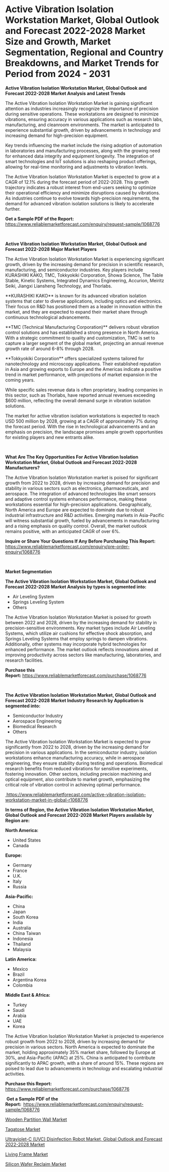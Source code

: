 <p><h1>Active Vibration Isolation Workstation Market, Global Outlook and Forecast 2022-2028 Market Size and Growth, Market Segmentation, Regional and Country Breakdowns, and Market Trends for Period from 2024 -  2031</h1></p><p><strong>Active Vibration Isolation Workstation Market, Global Outlook and Forecast 2022-2028 Market Analysis and Latest Trends</strong></p>
<p><p>The Active Vibration Isolation Workstation Market is gaining significant attention as industries increasingly recognize the importance of precision during sensitive operations. These workstations are designed to minimize vibrations, ensuring accuracy in various applications such as research labs, manufacturing, and cleanroom environments. The market is anticipated to experience substantial growth, driven by advancements in technology and increasing demand for high-precision equipment.</p><p>Key trends influencing the market include the rising adoption of automation in laboratories and manufacturing processes, along with the growing need for enhanced data integrity and equipment longevity. The integration of smart technologies and IoT solutions is also reshaping product offerings, allowing for real-time monitoring and adjustments to vibration levels.</p><p>The Active Vibration Isolation Workstation Market is expected to grow at a CAGR of 12.1% during the forecast period of 2022-2028. This growth trajectory indicates a robust interest from end-users seeking to optimize their operational efficiency and minimize disruptions caused by vibrations. As industries continue to evolve towards high-precision requirements, the demand for advanced vibration isolation solutions is likely to accelerate further.</p></p>
<p><strong>Get a Sample PDF of the Report:&nbsp;</strong> <a href="https://www.reliablemarketforecast.com/enquiry/request-sample/1068776?utm_campaign=1102&utm_medium=2&utm_source=Github&utm_content=ia&utm_term=04122024&utm_id=active-vibration-isolation-workstation-market-global-outlook-and-forecast-2022-2028">https://www.reliablemarketforecast.com/enquiry/request-sample/1068776</a></p>
<p>&nbsp;</p>
<p><strong>Active Vibration Isolation Workstation Market, Global Outlook and Forecast 2022-2028 Major Market Players</strong></p>
<p><p>The Active Vibration Isolation Workstation Market is experiencing significant growth, driven by the increasing demand for precision in scientific research, manufacturing, and semiconductor industries. Key players include KURASHIKI KAKO, TMC, Tokkyokiki Corporation, Showa Science, The Table Stable, Kinetic Systems, Integrated Dynamics Engineering, Accurion, Meiritz Seiki, Jiangxi Liansheng Technology, and Thorlabs.</p><p>**KURASHIKI KAKO** is known for its advanced vibration isolation systems that cater to diverse applications, including optics and electronics. Their focus on R&D has positioned them as a leader in innovation within the market, and they are expected to expand their market share through continuous technological advancements.</p><p>**TMC (Technical Manufacturing Corporation)** delivers robust vibration control solutions and has established a strong presence in North America. With a strategic commitment to quality and customization, TMC is set to capture a larger segment of the global market, projecting an annual revenue growth rate of around 6-8% through 2028.</p><p>**Tokkyokiki Corporation** offers specialized systems tailored for nanotechnology and microscopy applications. Their established reputation in Asia and growing exports to Europe and the Americas indicate a positive trend in market performance, with projections of market expansion in the coming years.</p><p>While specific sales revenue data is often proprietary, leading companies in this sector, such as Thorlabs, have reported annual revenues exceeding $600 million, reflecting the overall demand surge in vibration isolation solutions.</p><p>The market for active vibration isolation workstations is expected to reach USD 500 million by 2028, growing at a CAGR of approximately 7% during the forecast period. With the rise in technological advancements and an emphasis on precision, the landscape promises ample growth opportunities for existing players and new entrants alike.</p></p>
<p>&nbsp;</p>
<p><strong>What Are The Key Opportunities For Active Vibration Isolation Workstation Market, Global Outlook and Forecast 2022-2028 Manufacturers?</strong></p>
<p><p>The Active Vibration Isolation Workstation market is poised for significant growth from 2022 to 2028, driven by increasing demand for precision and stability in various sectors such as electronics, pharmaceuticals, and aerospace. The integration of advanced technologies like smart sensors and adaptive control systems enhances performance, making these workstations essential for high-precision applications. Geographically, North America and Europe are expected to dominate due to robust industrial infrastructure and R&D activities. Emerging markets in Asia-Pacific will witness substantial growth, fueled by advancements in manufacturing and a rising emphasis on quality control. Overall, the market outlook remains positive, with an anticipated CAGR of over 6%.</p></p>
<p><strong>Inquire or Share Your Questions If Any Before Purchasing This Report:</strong> <a href="https://www.reliablemarketforecast.com/enquiry/pre-order-enquiry/1068776?utm_campaign=1102&utm_medium=2&utm_source=Github&utm_content=ia&utm_term=04122024&utm_id=active-vibration-isolation-workstation-market-global-outlook-and-forecast-2022-2028">https://www.reliablemarketforecast.com/enquiry/pre-order-enquiry/1068776</a></p>
<p>&nbsp;</p>
<p><strong>Market Segmentation</strong></p>
<p><strong>The Active Vibration Isolation Workstation Market, Global Outlook and Forecast 2022-2028 Market Analysis by types is segmented into:</strong></p>
<p><ul><li>Air Leveling System</li><li>Springs Leveling System</li><li>Others</li></ul></p>
<p><p>The Active Vibration Isolation Workstation Market is poised for growth between 2022 and 2028, driven by the increasing demand for stability in precision-sensitive environments. Key market types include Air Leveling Systems, which utilize air cushions for effective shock absorption, and Springs Leveling Systems that employ springs to dampen vibrations. Additionally, other systems may incorporate hybrid technologies for enhanced performance. The market outlook reflects innovations aimed at improving productivity across sectors like manufacturing, laboratories, and research facilities.</p></p>
<p><strong>Purchase this Report:&nbsp;</strong><a href="https://www.reliablemarketforecast.com/purchase/1068776?utm_campaign=1102&utm_medium=2&utm_source=Github&utm_content=ia&utm_term=04122024&utm_id=active-vibration-isolation-workstation-market-global-outlook-and-forecast-2022-2028">https://www.reliablemarketforecast.com/purchase/1068776</a></p>
<p>&nbsp;</p>
<p><strong>The Active Vibration Isolation Workstation Market, Global Outlook and Forecast 2022-2028 Market Industry Research by Application is segmented into:</strong></p>
<p><ul><li>Semiconductor Industry</li><li>Aerospace Engineering</li><li>Biomedical Research</li><li>Others</li></ul></p>
<p><p>The Active Vibration Isolation Workstation Market is expected to grow significantly from 2022 to 2028, driven by the increasing demand for precision in various applications. In the semiconductor industry, isolation workstations enhance manufacturing accuracy, while in aerospace engineering, they ensure stability during testing and operations. Biomedical research benefits from reduced vibrations for sensitive experiments, fostering innovation. Other sectors, including precision machining and optical equipment, also contribute to market growth, emphasizing the critical role of vibration control in achieving optimal performance.</p></p>
<p><a href="https://www.reliablemarketforecast.com/active-vibration-isolation-workstation-market-in-global-r1068776?utm_campaign=1102&utm_medium=2&utm_source=Github&utm_content=ia&utm_term=04122024&utm_id=active-vibration-isolation-workstation-market-global-outlook-and-forecast-2022-2028">&nbsp;https://www.reliablemarketforecast.com/active-vibration-isolation-workstation-market-in-global-r1068776</a></p>
<p><strong>In terms of Region, the Active Vibration Isolation Workstation Market, Global Outlook and Forecast 2022-2028 Market Players available by Region are:</strong></p>
<p>
    <p> <strong> North America: </strong>
        <ul>
            <li>United States</li>
            <li>Canada</li>
        </ul>
        </p> 
    <p> <strong> Europe: </strong>
        <ul>
            <li>Germany</li>
            <li>France</li>
            <li>U.K.</li>
            <li>Italy</li>
            <li>Russia</li>
        </ul>
        </p> 
    <p> <strong> Asia-Pacific: </strong>
        <ul>
            <li>China</li>
            <li>Japan</li>
            <li>South Korea</li>
            <li>India</li>
            <li>Australia</li>
            <li>China Taiwan</li>
            <li>Indonesia</li>
            <li>Thailand</li>
            <li>Malaysia</li>
        </ul>
        </p> 
    <p> <strong> Latin America: </strong>
        <ul>
            <li>Mexico</li>
            <li>Brazil</li>
            <li>Argentina Korea</li>
            <li>Colombia</li>
        </ul>
        </p> 
    <p> <strong> Middle East & Africa: </strong>
        <ul>
            <li>Turkey</li>
            <li>Saudi</li>
            <li>Arabia</li>
            <li>UAE</li>
            <li>Korea</li>
        </ul>
    </p>
    </p>
<p><p>The Active Vibration Isolation Workstation Market is projected to experience robust growth from 2022 to 2028, driven by increasing demand for precision in various sectors. North America is expected to dominate the market, holding approximately 35% market share, followed by Europe at 30%, and Asia-Pacific (APAC) at 25%. China is anticipated to contribute significantly to APAC growth, with a share of around 15%. These regions are poised to lead due to advancements in technology and escalating industrial activities.</p></p>
<p><strong>Purchase this Report: </strong><a href="https://www.reliablemarketforecast.com/purchase/1068776?utm_campaign=1102&utm_medium=2&utm_source=Github&utm_content=ia&utm_term=04122024&utm_id=active-vibration-isolation-workstation-market-global-outlook-and-forecast-2022-2028">https://www.reliablemarketforecast.com/purchase/1068776</a></p>
<p>&nbsp;<strong>Get a Sample PDF of the Report:&nbsp;&nbsp;</strong><a href="https://www.reliablemarketforecast.com/enquiry/request-sample/1068776?utm_campaign=1102&utm_medium=2&utm_source=Github&utm_content=ia&utm_term=04122024&utm_id=active-vibration-isolation-workstation-market-global-outlook-and-forecast-2022-2028">https://www.reliablemarketforecast.com/enquiry/request-sample/1068776</a></p>
<p><strong></strong></p>
<p><p><a href="https://issuu.com/reportprime-2/docs/wooden-partition-wall-market-size-2030.pptx?utm_campaign=1102&utm_medium=2&utm_source=Github&utm_content=ia&utm_term=04122024&utm_id=active-vibration-isolation-workstation-market-global-outlook-and-forecast-2022-2028">Wooden Partition Wall Market</a></p><p><a href="https://www.linkedin.com/pulse/tagatose-market-trends-focusing-insight-forecast-analysis-v4g3e?utm_campaign=1102&utm_medium=2&utm_source=Github&utm_content=ia&utm_term=04122024&utm_id=active-vibration-isolation-workstation-market-global-outlook-and-forecast-2022-2028">Tagatose Market</a></p><p><a href="https://github.com/vimar16th/Market-Research-Report-List-7/blob/main/ultraviolet-c-uvc-disinfection-robot-market-global-outlook-and-forecast-2022-2028-market.md?utm_campaign=1102&utm_medium=2&utm_source=Github&utm_content=ia&utm_term=04122024&utm_id=active-vibration-isolation-workstation-market-global-outlook-and-forecast-2022-2028">Ultraviolet-C (UVC) Disinfection Robot Market, Global Outlook and Forecast 2022-2028 Market</a></p><p><a href="https://issuu.com/reportprime-2/docs/living-frame-market-size-2030.pptx?utm_campaign=1102&utm_medium=2&utm_source=Github&utm_content=ia&utm_term=04122024&utm_id=active-vibration-isolation-workstation-market-global-outlook-and-forecast-2022-2028">Living Frame Market</a></p><p><a href="https://www.linkedin.com/pulse/silicon-wafer-reclaim-market-analysis-size-share-sales-industry-rhzof?utm_campaign=1102&utm_medium=2&utm_source=Github&utm_content=ia&utm_term=04122024&utm_id=active-vibration-isolation-workstation-market-global-outlook-and-forecast-2022-2028">Silicon Wafer Reclaim Market</a></p></p>